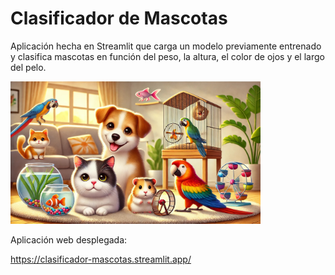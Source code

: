 # Clasificador de Mascotas

Aplicación hecha en Streamlit que carga un modelo previamente entrenado y clasifica mascotas en función del peso, la altura, el color de ojos y el largo del pelo.

<img src="img/mascotas.jpg" width="400">

Aplicación web desplegada:

<https://clasificador-mascotas.streamlit.app/>
